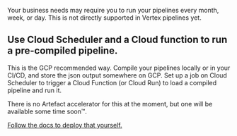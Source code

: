 Your business needs may require you to run your pipelines every month, week, or day. This is not directly supported in Vertex pipelines yet.

## Use Cloud Scheduler and a Cloud function to run a pre-compiled pipeline.

This is the GCP recommended way. Compile your pipelines locally or in your CI/CD, and store the json output somewhere on GCP. Set up a job on Cloud Scheduler to trigger a Cloud Function (or Cloud Run) to load a compiled pipeline and run it.

There is no Artefact accelerator for this at the moment, but one will be available some time soon™️.

[Follow the docs to deploy that yourself.](https://cloud.google.com/vertex-ai/docs/pipelines/schedule-cloud-scheduler)